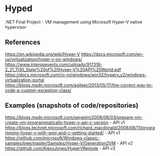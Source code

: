 # Hyped
.NET Final Project - VM management using Microsoft Hyper-V native hypervisor


## References
https://en.wikipedia.org/wiki/Hyper-V
https://docs.microsoft.com/en-us/virtualization/hyper-v-on-windows/
https://www.interopevents.com/uploads/917318-2_21_1130_State%20of%20Hyper-V%20API%20World.pdf
https://docs.microsoft.com/ro-ro/windows/win32/hyperv_v2/windows-virtualization-portal
https://blogs.msdn.microsoft.com/agileer/2013/05/17/the-correct-way-to-code-a-custom-exception-class/


## Examples (snapshots of code/repositories)
https://blogs.msdn.microsoft.com/sergeim/2008/06/03/prepare-vm-create-vm-programmatically-hyper-v-api-c-version - API v1
https://blogs.technet.microsoft.com/richard_macdonald/2008/08/11/programming-hyper-v-with-wmi-and-c-getting-started/ - API v1
https://github.com/microsoft/Windows-classic-samples/tree/master/Samples/Hyper-V/Generation2VM - API v2
https://github.com/AlexsJones/HyperVRemote - API v2
